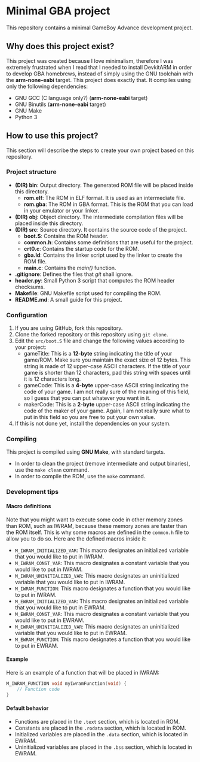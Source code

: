 # Minimal GBA project
This repository contains a minimal GameBoy Advance development project.

## Why does this project exist?
This project was created because I love minimalism, therefore I was extremely
frustrated when I read that I needed to install DevkitARM in order to develop
GBA homebrews, instead of simply using the GNU toolchain with the
**arm-none-eabi** target.
This project does exactly that. It compiles using only the following
dependencies:
- GNU GCC (C language only?) (**arm-none-eabi** target)
- GNU Binutils (**arm-none-eabi** target)
- GNU Make
- Python 3

## How to use this project?
This section will describe the steps to create your own project based on this
repository.

### Project structure
- **(DIR) bin**: Output directory. The generated ROM file will be placed inside
this directory.
    - **rom.elf**: The ROM in ELF format. It is used as an intermediate file.
    - **rom.gba**: The ROM in GBA format. This is the ROM that you can load in
        your emulator or your linker.
- **(DIR) obj**: Object directory. The intermediate compilation files will be
placed inside this directory.
- **(DIR) src**: Source directory. It contains the source code of the project.
    - **boot.S**: Contains the ROM header.
    - **common.h**: Contains some definitions that are useful for the project.
    - **crt0.c**: Contains the startup code for the ROM.
    - **gba.ld**: Contains the linker script used by the linker to create the
        ROM file.
    - **main.c**: Contains the *main()* function.
- **.gitignore**: Defines the files that *git* shall ignore.
- **header.py**: Small Python 3 script that computes the ROM header checksums.
- **Makefile**: GNU Makefile script used for compiling the ROM.
- **README.md**: A small guide for this project.

### Configuration
1. If you are using GitHub, fork this repository.
2. Clone the forked repository or this repository using `git clone`.
3. Edit the `src/boot.S` file and change the following values according to your
project:
    - gameTitle: This is a **12-byte** string indicating the title of your
    game/ROM. Make sure you maintain the exact size of 12 bytes. This string is
    made of 12 upper-case ASCII characters. If the title of your game is shorter
    than 12 characters, pad this string with spaces until it is 12 characters
    long.
    - gameCode: This is a **4-byte** upper-case ASCII string indicating the
    code of your game. I am not really sure of the meaning of this field, so I
    guess that you can put whatever you want in it.
    - makerCode: This is a **2-byte** upper-case ASCII string indicating the
    code of the maker of your game. Again, I am not really sure what to put in
    this field so you are free to put your own value.
4. If this is not done yet, install the dependencies on your system.

### Compiling
This project is compiled using **GNU Make**, with standard targets.
- In order to clean the project (remove intermediate and output binaries), use
    the `make clean` command.
- In order to compile the ROM, use the `make` command.

### Development tips
#### Macro definitions
Note that you might want to execute some code in other memory zones than ROM,
such as IWRAM, because these memory zones are faster than the ROM itself. This
is why some macros are defined in the `common.h` file to allow you to do so.
Here are the defined macros inside it:
- `M_IWRAM_INITIALIZED_VAR`: This macro designates an initialized variable that
    you would like to put in IWRAM.
- `M_IWRAM_CONST_VAR`: This macro designates a constant variable that you would
    like to put in IWRAM.
- `M_IWRAM_UNINITIALIZED_VAR`: This macro designates an uninitialized variable
    that you would like to put in IWRAM.
- `M_IWRAM_FUNCTION`: This macro designates a function that you would like to
    put in IWRAM.
- `M_EWRAM_INITIALIZED_VAR`: This macro designates an initialized variable that
    you would like to put in EWRAM.
- `M_EWRAM_CONST_VAR`: This macro designates a constant variable that you would
    like to put in EWRAM.
- `M_EWRAM_UNINITIALIZED_VAR`: This macro designates an uninitialized variable
    that you would like to put in EWRAM.
- `M_EWRAM_FUNCTION`: This macro designates a function that you would like to
    put in EWRAM.

#### Example
Here is an example of a function that will be placed in IWRAM:
```c
M_IWRAM_FUNCTION void myIwramFunction(void) {
    // Function code
}
```

#### Default behavior
- Functions are placed in the `.text` section, which is located in ROM.
- Constants are placed in the `.rodata` section, which is located in ROM.
- Initialized variables are placed in the `.data` section, which is located in
    EWRAM.
- Uninitialized variables are placed in the `.bss` section, which is located in
    EWRAM.
